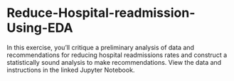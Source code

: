 # Reduce-Hospital-readmission-Using-EDA

In this exercise, you’ll critique a preliminary analysis of data and recommendations for reducing hospital readmissions rates and construct a statistically sound analysis to make recommendations. View the data and instructions in the linked Jupyter Notebook.
